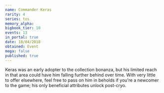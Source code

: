 ```yaml
---
name: Commander Keras
rarity: 4
series: tos
memory_alpha:
bigbook_tier: 10
events: 13
in_portal: true
date: 18/04/2018
obtained: Event
mega: false
published: true
---
```


Keras was an early adopter to the collection bonanza, but his limited reach in that area could have him falling further behind over time. With very little to offer elsewhere, feel free to pass on him in beholds if you're a newcomer to the game; his only beneficial attributes unlock post-cryo.
